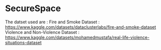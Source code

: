 # SecureSpace
The datset used are : Fire and Smoke Dataset : https://www.kaggle.com/datasets/dataclusterlabs/fire-and-smoke-dataset
Violence and Non-Violence Dataset : https://www.kaggle.com/datasets/mohamedmustafa/real-life-violence-situations-dataset
